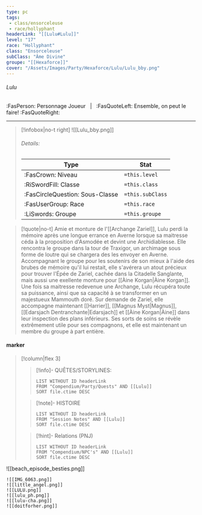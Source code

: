 ```yaml
---
type: pc
tags:
 - class/ensorceleuse
 - race/hollyphant
headerLink: "[[Lulu#Lulu]]"
level: "17"
race: "Hollyphant"
class: "Ensorceleuse"
subClass: "Âme Divine"
groupe: "[[Hexaforce]]"
cover: "/Assets/Images/Party/Hexaforce/Lulu/Lulu_bby.png"
---
```


###### Lulu
:FasPerson: Personnage Joueur &nbsp; | &nbsp; :FasQuoteLeft: Ensemble, on peut le faire! :FasQuoteRight:
___
> [!infobox|no-t right]
>![[Lulu_bby.png]]
> ###### Details:
> | Type | Stat |
> | ---- | ---- |
> | :FasCrown: Niveau   | `=this.level` |
> | :RiSwordFill: Classe |  `=this.class`|
> | :FasCircleQuestion: Sous-Classe |  `=this.subClass`|
> |  :FasUserGroup: Race |  `=this.race`|
> |  :LiSwords: Groupe |  `=this.groupe`|

> [!quote|no-t]
> Amie et monture de l'[[Archange Zariel]], Lulu perdi la mémoire après une longue errance en Averne lorsque sa maitresse céda à la proposition d'Asmodée et devint une Archidiablesse. Elle rencontra le groupe dans la tour de Traxigor, un archimage sous forme de loutre qui se chargera des les envoyer en Averne. Accompagnant le groupe pour les soutenirs de son mieux à l'aide des brubes de mémoire qu'il lui restait, elle s'avérera un atout précieux pour trouver l'Épée de Zariel, cachée dans la Citadelle Sanglante, mais aussi une exellente monture pour [[Àine Korgan|Àine Korgan]]. Une fois sa maitresse redevenue une Archange, Lulu récupéra toute sa puissance, ainsi que sa capacité à se transformer en un majestueux Mammouth doré. Sur demande de Zariel, elle accompagne maintenant [[Harrier]], [[Magnus Myst|Magnus]], [[Edarsjach Dentranchante|Edarsjach]] et [[Àine Korgan|Àine]] dans leur inspection des plans inférieurs. Ses sorts de soins se révèle extrêmement utile pour ses compagnons, et elle est maintenant un membre du groupe à part entière.
 
#### marker
> [!column|flex 3]
>> [!info]- QUÊTES/STORYLINES:
>>```dataview
>>LIST WITHOUT ID headerLink
>>FROM "Compendium/Party/Quests" AND [[Lulu]]
>>SORT file.ctime DESC
>
>>[!note]- HISTOIRE
>>```dataview
>>LIST WITHOUT ID headerLink
>>FROM "Session Notes" AND [[Lulu]]
>>SORT file.ctime DESC
>
>>[!hint]- Relations (PNJ)
>>```dataview
>>LIST WITHOUT ID headerLink
>>FROM "Compendium/NPC's" AND [[Lulu]]
>>SORT file.ctime DESC

![[beach_episode_besties.png]]
```image-layout-masonry-3
![[IMG_6063.png]]
![[little_angel.png]]
![[LULU.png]]
![[lulu_ph.png]]
![[lulu-cha.png]]
![[doitforher.png]]

```

